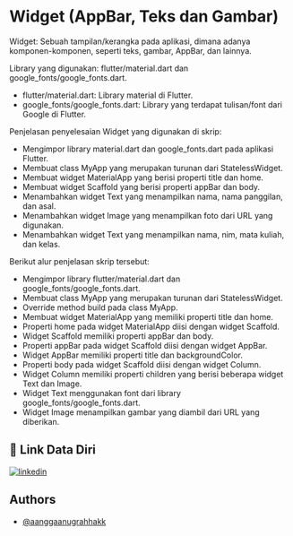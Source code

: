 
# Widget (AppBar, Teks dan Gambar)

Widget: Sebuah tampilan/kerangka pada aplikasi, dimana adanya komponen-komponen, seperti teks, gambar, AppBar, dan lainnya.

Library yang digunakan: flutter/material.dart dan google_fonts/google_fonts.dart.

- flutter/material.dart: Library material di Flutter.
- google_fonts/google_fonts.dart: Library yang terdapat tulisan/font dari Google di Flutter.

Penjelasan penyelesaian Widget yang digunakan di skrip:

- Mengimpor library material.dart dan google_fonts.dart pada aplikasi Flutter.
- Membuat class MyApp yang merupakan turunan dari StatelessWidget.
- Membuat widget MaterialApp yang berisi properti title dan home.
- Membuat widget Scaffold yang berisi properti appBar dan body.
- Menambahkan widget Text yang menampilkan nama, nama panggilan, dan asal.
- Menambahkan widget Image yang menampilkan foto dari URL yang digunakan.
- Menambahkan widget Text yang menampilkan nama, nim, mata kuliah, dan kelas.

Berikut alur penjelasan skrip tersebut:

- Mengimpor library flutter/material.dart dan google_fonts/google_fonts.dart.
- Membuat class MyApp yang merupakan turunan dari StatelessWidget.
- Override method build pada class MyApp.
- Membuat widget MaterialApp yang memiliki properti title dan home.
- Properti home pada widget MaterialApp diisi dengan widget Scaffold.
- Widget Scaffold memiliki properti appBar dan body.
- Properti appBar pada widget Scaffold diisi dengan widget AppBar.
- Widget AppBar memiliki properti title dan backgroundColor.
- Properti body pada widget Scaffold diisi dengan widget Column.
- Widget Column memiliki properti children yang berisi beberapa widget Text dan Image.
- Widget Text menggunakan font dari library google_fonts/google_fonts.dart.
- Widget Image menampilkan gambar yang diambil dari URL yang diberikan.
## 🔗 Link Data Diri
[![linkedin](https://img.shields.io/badge/linkedin-0A66C2?style=for-the-badge&logo=linkedin&logoColor=white)](https://www.linkedin.com/in/anugrahak)

## Authors

- [@aanggaanugrahhakk](https://www.github.com/aanggaanugrahhakk)

